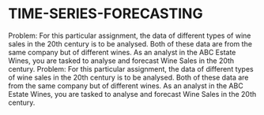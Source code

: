 # TIME-SERIES-FORECASTING
Problem:
For this particular assignment, the data of different types of wine 
sales in the 20th century is to be analysed. Both of these data are 
from the same company but of different wines. As an analyst in the 
ABC Estate Wines, you are tasked to analyse and forecast Wine 
Sales in the 20th century.
Problem:
For this particular assignment, the data of different types of wine 
sales in the 20th century is to be analysed. Both of these data are 
from the same company but of different wines. As an analyst in the 
ABC Estate Wines, you are tasked to analyse and forecast Wine 
Sales in the 20th century.

